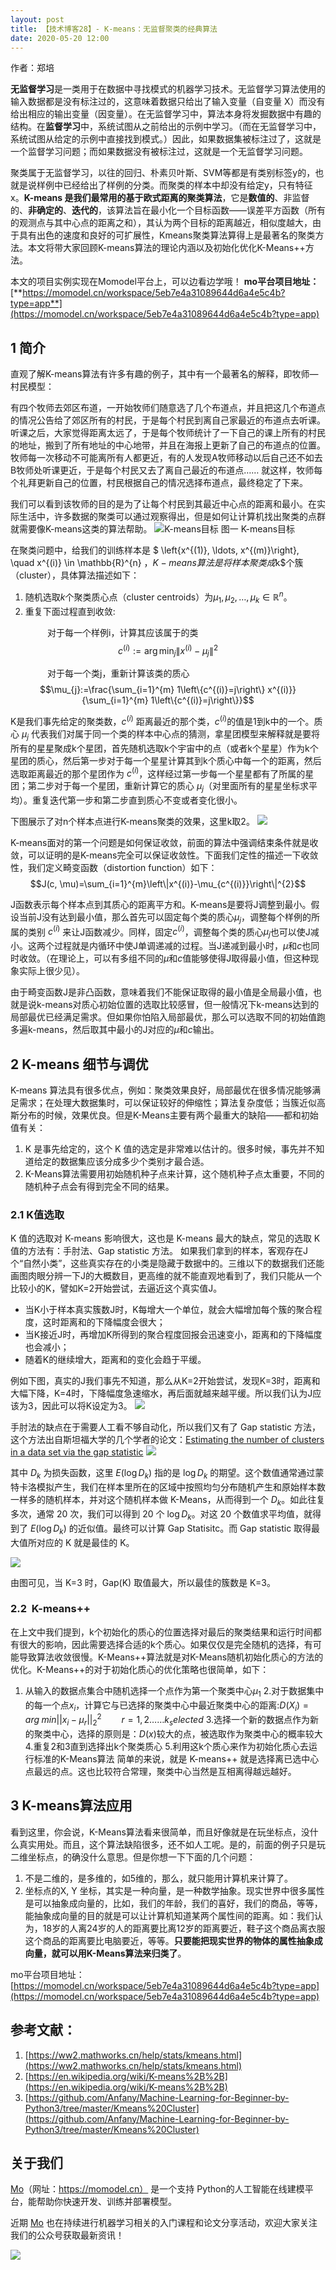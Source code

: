 ```yaml
---
layout: post
title: 【技术博客28】- K-means：无监督聚类的经典算法
date: 2020-05-20 12:00
--- 
```


作者：郑培


**无监督学习**是一类用于在数据中寻找模式的机器学习技术。无监督学习算法使用的输入数据都是没有标注过的，这意味着数据只给出了输入变量（自变量 X）而没有给出相应的输出变量（因变量）。在无监督学习中，算法本身将发掘数据中有趣的结构。在**监督学习**中，系统试图从之前给出的示例中学习。（而在无监督学习中，系统试图从给定的示例中直接找到模式。）因此，如果数据集被标注过了，这就是一个监督学习问题；而如果数据没有被标注过，这就是一个无监督学习问题。


聚类属于无监督学习，以往的回归、朴素贝叶斯、SVM等都是有类别标签y的，也就是说样例中已经给出了样例的分类。而聚类的样本中却没有给定y，只有特征x。**K-means 是我们最常用的基于欧式距离的聚类算法**，它是**数值的**、非监督的、**非确定的**、**迭代的**，该算法旨在最小化一个目标函数——误差平方函数（所有的观测点与其中心点的距离之和），其认为两个目标的距离越近，相似度越大，由于具有出色的速度和良好的可扩展性，Kmeans聚类算法算得上是最著名的聚类方法。本文将带大家回顾K-means算法的理论内涵以及初始化优化K-Means++方法。


本文的项目实例实现在Momodel平台上，可以边看边学哦！
**mo平台项目地址：**[**https://momodel.cn/workspace/5eb7e4a31089644d6a4e5c4b?type=app**](https://momodel.cn/workspace/5eb7e4a31089644d6a4e5c4b?type=app)



## 1 简介
直观了解K-means算法有许多有趣的例子，其中有一个最著名的解释，即牧师—村民模型：

有四个牧师去郊区布道，一开始牧师们随意选了几个布道点，并且把这几个布道点的情况公告给了郊区所有的村民，于是每个村民到离自己家最近的布道点去听课。听课之后，大家觉得距离太远了，于是每个牧师统计了一下自己的课上所有的村民的地址，搬到了所有地址的中心地带，并且在海报上更新了自己的布道点的位置。牧师每一次移动不可能离所有人都更近，有的人发现A牧师移动以后自己还不如去B牧师处听课更近，于是每个村民又去了离自己最近的布道点…… 就这样，牧师每个礼拜更新自己的位置，村民根据自己的情况选择布道点，最终稳定了下来。

我们可以看到该牧师的目的是为了让每个村民到其最近中心点的距离和最小。在实际生活中，许多数据的聚类可以通过观察得出，但是如何让计算机找出聚类的点群就需要像K-means这类的算法帮助。
![K-means目标](https://imgbed.momodel.cn/1589100592504-9d73880a-2a0c-46d1-92fe-efebd3c4590e.gif)
图一 K-means目标

在聚类问题中，给我们的训练样本是 $ \left\{x^{(1)}, \ldots, x^{(m)}\right\}, \quad x^{(i)} \in \mathbb{R}^{n} $，K-means算法是将样本聚类成$k$个簇（cluster），具体算法描述如下：

1. 随机选取$k$个聚类质心点（cluster centroids）为$\mu_{1}, \mu_{2}, \ldots, \mu_{k} \in \mathbb{R}^{n}$。
2. 重复下面过程直到收敛:

               对于每一个样例i，计算其应该属于的类
$$c^{(i)}:=\arg \min _{j}\left\|x^{(i)}-\mu_{j}\right\|^{2}$$

               对于每一个类j，重新计算该类的质心
$$\mu_{j}:=\frac{\sum_{i=1}^{m} 1\left\{c^{(i)}=j\right\} x^{(i)}}{\sum_{i=1}^{m} 1\left\{c^{(i)}=j\right\}}$$

K是我们事先给定的聚类数，$c^{(i)}$ 距离最近的那个类，$c^{(i)}$的值是1到k中的一个。质心 $\mu_{j}$ 代表我们对属于同一个类的样本中心点的猜测，拿星团模型来解释就是要将所有的星星聚成k个星团，首先随机选取k个宇宙中的点（或者k个星星）作为k个星团的质心，然后第一步对于每一个星星计算其到k个质心中每一个的距离，然后选取距离最近的那个星团作为 $c^{(i)}$，这样经过第一步每一个星星都有了所属的星团；第二步对于每一个星团，重新计算它的质心 $\mu_{j}$（对里面所有的星星坐标求平均）。重复迭代第一步和第二步直到质心不变或者变化很小。

下图展示了对n个样本点进行K-means聚类的效果，这里k取2。
![](https://imgbed.momodel.cn/1589101145272-03bf2deb-606a-423b-9f43-fb2af063ded0.png)

K-means面对的第一个问题是如何保证收敛，前面的算法中强调结束条件就是收敛，可以证明的是K-means完全可以保证收敛性。下面我们定性的描述一下收敛性，我们定义畸变函数（distortion function）如下：
$$J(c, \mu)=\sum_{i=1}^{m}\left\|x^{(i)}-\mu_{c^{(i)}}\right\|^{2}$$

J函数表示每个样本点到其质心的距离平方和。K-means是要将J调整到最小。假设当前J没有达到最小值，那么首先可以固定每个类的质心$\mu_{j}$，调整每个样例的所属的类别 $c^{(i)}$ 来让J函数减少。同样，固定$c^{(i)}$，调整每个类的质心$\mu_{j}$也可以使J减小。这两个过程就是内循环中使J单调递减的过程。当J递减到最小时，$\mu$和$c$也同时收敛。（在理论上，可以有多组不同的$\mu$和$c$值能够使得J取得最小值，但这种现象实际上很少见）。

由于畸变函数J是非凸函数，意味着我们不能保证取得的最小值是全局最小值，也就是说k-means对质心初始位置的选取比较感冒，但一般情况下k-means达到的局部最优已经满足需求。但如果你怕陷入局部最优，那么可以选取不同的初始值跑多遍k-means，然后取其中最小的J对应的$\mu$和$c$输出。


## 2 K-means 细节与调优
K-means 算法具有很多优点，例如：聚类效果良好，局部最优在很多情况能够满足需求；在处理大数据集时，可以保证较好的伸缩性；算法复杂度低；当簇近似高斯分布的时候，效果优良。但是K-Means主要有两个最重大的缺陷——都和初始值有关：
1. K 是事先给定的，这个 K 值的选定是非常难以估计的。很多时候，事先并不知道给定的数据集应该分成多少个类别才最合适。
2. K-Means算法需要用初始随机种子点来计算，这个随机种子点太重要，不同的随机种子点会有得到完全不同的结果。

### 2.1 K值选取
K 值的选取对 K-means 影响很大，这也是 K-means 最大的缺点，常见的选取 K 值的方法有：手肘法、Gap statistic 方法。
如果我们拿到的样本，客观存在J个“自然小类”，这些真实存在的小类是隐藏于数据中的。三维以下的数据我们还能画图肉眼分辨一下J的大概数目，更高维的就不能直观地看到了，我们只能从一个比较小的K，譬如K=2开始尝试，去逼近这个真实值J。

- 当K小于样本真实簇数J时，K每增大一个单位，就会大幅增加每个簇的聚合程度，这时距离和的下降幅度会很大；
- 当K接近J时，再增加K所得到的聚合程度回报会迅速变小，距离和的下降幅度也会减小；
- 随着K的继续增大，距离和的变化会趋于平缓。

例如下图，真实的J我们事先不知道，那么从K=2开始尝试，发现K=3时，距离和大幅下降，K=4时，下降幅度急速缩水，再后面就越来越平缓。所以我们认为J应该为3，因此可以将K设定为3。
![](https://imgbed.momodel.cn/1589106874426-b2fbb6e6-86a5-4976-aed7-8f05b45c525b.jpg)

手肘法的缺点在于需要人工看不够自动化，所以我们又有了 Gap statistic 方法，这个方法出自斯坦福大学的几个学者的论文：[Estimating the number of clusters in a data set via the gap statistic](https://statweb.stanford.edu/~gwalther/gap)
![](https://cdn.nlark.com/yuque/0/2020/png/488641/1589107436451-548484b4-c7ac-453d-8e4a-f7ccc866d58c.png#align=left&display=inline&height=62&margin=%5Bobject%20Object%5D&originHeight=62&originWidth=376&size=0&status=done&style=none&width=376)

其中 $D_{k}$ 为损失函数，这里 $E\left(\log D_{k}\right)$ 指的是 $\log D_{k}$ 的期望。这个数值通常通过蒙特卡洛模拟产生，我们在样本里所在的区域中按照均匀分布随机产生和原始样本数一样多的随机样本，并对这个随机样本做 K-Means，从而得到一个 $D_{k}$。如此往复多次，通常 20 次，我们可以得到 20 个 $\log D_{k}$。对这 20 个数值求平均值，就得到了 $E\left(\log D_{k}\right)$  的近似值。最终可以计算 Gap Statisitc。而 Gap statistic 取得最大值所对应的 K 就是最佳的 K。

![](https://imgbed.momodel.cn/1589107219436-0e40f4c5-2ff8-4f49-b647-b5dbb6c5d133.jpg)

由图可见，当 K=3 时，Gap(K) 取值最大，所以最佳的簇数是 K=3。

### 2.2  K-means++
在上文中我们提到，k个初始化的质心的位置选择对最后的聚类结果和运行时间都有很大的影响，因此需要选择合适的k个质心。如果仅仅是完全随机的选择，有可能导致算法收敛很慢。K-Means++算法就是对K-Means随机初始化质心的方法的优化。K-Means++的对于初始化质心的优化策略也很简单，如下：
1. 从输入的数据点集合中随机选择一个点作为第一个聚类中心$μ_1$
2.对于数据集中的每一个点$x_i$，计算它与已选择的聚类中心中最近聚类中心的距离:$D(X_i)=arg\; min||x_i-μ_r||^2_2 \qquad r=1,2……k_selected$
3.选择一个新的数据点作为新的聚类中心，选择的原则是：$D(x)$较大的点，被选取作为聚类中心的概率较大
4.重复2和3直到选择出k个聚类质心
5.利用这k个质心来作为初始化质心去运行标准的K-Means算法
简单的来说，就是 K-means++ 就是选择离已选中心点最远的点。这也比较符合常理，聚类中心当然是互相离得越远越好。

## 3 K-means算法应用
看到这里，你会说，K-Means算法看来很简单，而且好像就是在玩坐标点，没什么真实用处。而且，这个算法缺陷很多，还不如人工呢。是的，前面的例子只是玩二维坐标点，的确没什么意思。但是你想一下下面的几个问题：
1. 不是二维的，是多维的，如5维的，那么，就只能用计算机来计算了。
2. 坐标点的X, Y 坐标，其实是一种向量，是一种数学抽象。现实世界中很多属性是可以抽象成向量的，比如，我们的年龄，我们的喜好，我们的商品，等等，能抽象成向量的目的就是可以让计算机知道某两个属性间的距离。如：我们认为，18岁的人离24岁的人的距离要比离12岁的距离要近，鞋子这个商品离衣服这个商品的距离要比电脑要近，等等。**只要能把现实世界的物体的属性抽象成向量，就可以用K-Means算法来归类了**。

mo平台项目地址：[https://momodel.cn/workspace/5eb7e4a31089644d6a4e5c4b?type=app](https://momodel.cn/workspace/5eb7e4a31089644d6a4e5c4b?type=app)

## 参考文献：
1. [https://ww2.mathworks.cn/help/stats/kmeans.html](https://ww2.mathworks.cn/help/stats/kmeans.html)
2. [https://en.wikipedia.org/wiki/K-means%2B%2B](https://en.wikipedia.org/wiki/K-means%2B%2B)
3. [https://github.com/Anfany/Machine-Learning-for-Beginner-by-Python3/tree/master/Kmeans%20Cluster](https://github.com/Anfany/Machine-Learning-for-Beginner-by-Python3/tree/master/Kmeans%20Cluster)


## 关于我们
[Mo](https://momodel.cn)（网址：https://momodel.cn） 是一个支持 Python的人工智能在线建模平台，能帮助你快速开发、训练并部署模型。

近期 [Mo](https://momodel.cn) 也在持续进行机器学习相关的入门课程和论文分享活动，欢迎大家关注我们的公众号获取最新资讯！

![](https://imgbed.momodel.cn/联系人.png)

